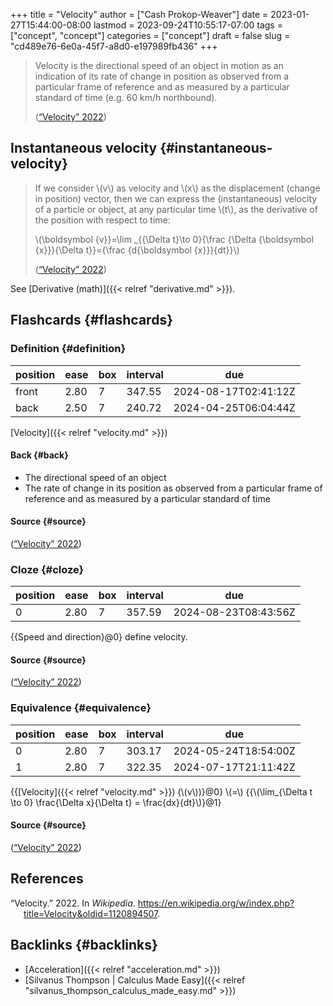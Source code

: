 +++
title = "Velocity"
author = ["Cash Prokop-Weaver"]
date = 2023-01-27T15:44:00-08:00
lastmod = 2023-09-24T10:55:17-07:00
tags = ["concept", "concept"]
categories = ["concept"]
draft = false
slug = "cd489e76-6e0a-45f7-a8d0-e197989fb436"
+++

> Velocity is the directional speed of an object in motion as an indication of its rate of change in position as observed from a particular frame of reference and as measured by a particular standard of time (e.g. 60 km/h northbound).
>
> (<a href="#citeproc_bib_item_1">“Velocity” 2022</a>)


## Instantaneous velocity {#instantaneous-velocity}

> If we consider \\(v\\) as velocity and \\(x\\) as the displacement (change in position) vector, then we can express the (instantaneous) velocity of a particle or object, at any particular time \\(t\\), as the derivative of the position with respect to time:
>
> \\(\boldsymbol {v}}=\lim \_{{\Delta t}\to 0}{\frac {\Delta {\boldsymbol {x}}}{\Delta t}}={\frac {d{\boldsymbol {x}}}{dt}}\\)
>
> (<a href="#citeproc_bib_item_1">“Velocity” 2022</a>)

See [Derivative (math)]({{< relref "derivative.md" >}}).


## Flashcards {#flashcards}


### Definition {#definition}

| position | ease | box | interval | due                  |
|----------|------|-----|----------|----------------------|
| front    | 2.80 | 7   | 347.55   | 2024-08-17T02:41:12Z |
| back     | 2.50 | 7   | 240.72   | 2024-04-25T06:04:44Z |

[Velocity]({{< relref "velocity.md" >}})


#### Back {#back}

-   The directional speed of an object
-   The rate of change in its position as observed from a particular frame of reference and as measured by a particular standard of time


#### Source {#source}

(<a href="#citeproc_bib_item_1">“Velocity” 2022</a>)


### Cloze {#cloze}

| position | ease | box | interval | due                  |
|----------|------|-----|----------|----------------------|
| 0        | 2.80 | 7   | 357.59   | 2024-08-23T08:43:56Z |

{{Speed and direction}@0} define velocity.


#### Source {#source}

(<a href="#citeproc_bib_item_1">“Velocity” 2022</a>)


### Equivalence {#equivalence}

| position | ease | box | interval | due                  |
|----------|------|-----|----------|----------------------|
| 0        | 2.80 | 7   | 303.17   | 2024-05-24T18:54:00Z |
| 1        | 2.80 | 7   | 322.35   | 2024-07-17T21:11:42Z |

{{[Velocity]({{< relref "velocity.md" >}}) (\\(v\\))}@0} \\(=\\) {{\\(\lim\_{\Delta t \to 0} \frac{\Delta x}{\Delta t} = \frac{dx}{dt}\\)}@1}


#### Source {#source}

(<a href="#citeproc_bib_item_1">“Velocity” 2022</a>)

## References

<style>.csl-entry{text-indent: -1.5em; margin-left: 1.5em;}</style><div class="csl-bib-body">
  <div class="csl-entry"><a id="citeproc_bib_item_1"></a>“Velocity.” 2022. In <i>Wikipedia</i>. <a href="https://en.wikipedia.org/w/index.php?title=Velocity&oldid=1120894507">https://en.wikipedia.org/w/index.php?title=Velocity&#38;oldid=1120894507</a>.</div>
</div>


## Backlinks {#backlinks}

-   [Acceleration]({{< relref "acceleration.md" >}})
-   [Silvanus Thompson | Calculus Made Easy]({{< relref "silvanus_thompson_calculus_made_easy.md" >}})
